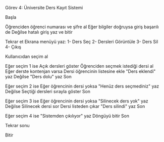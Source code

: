 Görev 4: Üniversite Ders Kayıt Sistemi

Başla

Öğrenciden öğrenci numarası ve şifre al
Eğer bilgiler doğruysa giriş başarılı de
Değilse hatalı giriş yaz ve bitir

Tekrar et
Ekrana menüyü yaz:
1- Ders Seç
2- Dersleri Görüntüle
3- Ders Sil
4- Çıkış

Kullanıcıdan seçim al

Eğer seçim 1 ise
Açık dersleri göster
Öğrenciden seçmek istediği dersi al
Eğer derste kontenjan varsa
Dersi öğrencinin listesine ekle
"Ders eklendi" yaz
Değilse
"Ders dolu" yaz
Son

Eğer seçim 2 ise
Eğer öğrencinin dersi yoksa
"Henüz ders seçmediniz" yaz
Değilse
Seçtiği dersleri sırayla göster
Son

Eğer seçim 3 ise
Eğer öğrencinin dersi yoksa
"Silinecek ders yok" yaz
Değilse
Silinecek dersi sor
Dersi listeden çıkar
"Ders silindi" yaz
Son

Eğer seçim 4 ise
"Sistemden çıkılıyor" yaz
Döngüyü bitir
Son

Tekrar sonu

Bitir
